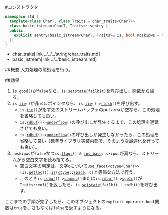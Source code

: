 #コンストラクタ
```cpp
namespace std {
  template<class CharT, class Traits = char_traits<CharT>>
  class basic_istream<CharT, Traits>::sentry {
  public:
    explicit sentry(basic_istream<CharT, Traits>& is, bool noskipws = false);
  };
}
```
* char_traits[link ../../../string/char_traits.md]
* basic_istream[link ../../basic_istream.md]

##概要
入力処理の前処理を行う。

##効果
1. `is.`[`good`](../../../ios/basic_ios/good.md.nolink)`()`が`false`なら、`is.`[`setstate`](../../../ios/basic_ios/setstate.md.nolink)`(failbit)`を呼び出し、関数から帰る。
1. `is.`[`tie`](../../../ios/basic_ios/tie.md.nolink)`()`が非ヌルポインタなら、`is.`[`tie`](../../../ios/basic_ios/tie.md.nolink)`()->`[`flush`](../../../ostream/basic_ostream/flush.md.nolink)`()`を呼び出す。
    - `is.`[`tie`](../../../ios/basic_ios/tie.md.nolink)`()`が指す先のストリームバッファのput areaが空なら、この処理を省略しても良い。
    - `is.`[`rdbuf`](../../../ios/basic_ios//rdbuf.md.nolink)`()->`[`underflow`](../../../streambuf/basic_streambuf/underflow.md.nolink)`()`の呼び出しが発生するまで、この処理を遅延させても良い。
    - `is.`[`rdbuf`](../../../ios/basic_ios//rdbuf.md.nolink)`()->`[`underflow`](../../../streambuf/basic_streambuf/underflow.md.nolink)`()`の呼び出しが発生しなかったら、この処理を省略して良い（標準ライブラリ実装内部で、そのような最適化を行っても良い）。
1. `noskipws`が`false`かつ`is.`[`flags`](../../../ios/ios_base/flags.md.nolink)`() & `[`ios_base`](../../../ios/ios_base.md)`::skipws`が真なら、ストリームから空白文字を読み捨てる。
    - 空白文字の判定は、文字`c`について[`use_facet`](../../../locale/use_facet.md.nolink)`<`[`ctype`](../../../locale/ctype.md)`<CharT>>(is.`[`getloc`](../../../ios/ios_base/getloc.md.nolink)`()).`[`is`](../../../locale/ctype/is.md.nolink)`(`[`ctype`](../../../locale/ctype.md)`::`[`space`](../../../locale/ctype_base.md)`, c)`と等価な方法で行う。
    - このとき`is.`[`rdbuf`](../../../ios/basic_ios//rdbuf.md.nolink)`()->`[`sbumpc`](../../../streambuf/basic_streambuf/sbumpc.md.nolink)`()`または`is.`[`rdbuf`](../../../ios/basic_ios//rdbuf.md.nolink)`()->`[`sgetc`](../../../streambuf/basic_streambuf/sgetc.md.nolink)`()`が`Traits::eof()`を返したら、`is.`[`setstate`](../../../ios/basic_ios/setstate.md.nolink)`(failbit | eofbit)`を呼び出す。

ここまでの手順が完了したら、このオブジェクトの`explicit operator bool`関数は`true`を、さもなくば`false`を返すようになる。
